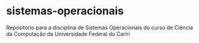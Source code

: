 # sistemas-operacionais
Repositorio para a disciplina de Sistemas Operacionais do curso de Ciência da Computação da Universidade Federal do Cariri
